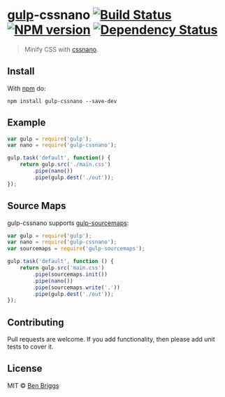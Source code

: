 # [gulp][gulp]-cssnano [![Build Status](https://travis-ci.org/ben-eb/gulp-cssnano.svg?branch=master)][ci] [![NPM version](https://badge.fury.io/js/gulp-cssnano.svg)][npm] [![Dependency Status](https://gemnasium.com/ben-eb/gulp-cssnano.svg)][deps]

> Minify CSS with [cssnano](https://github.com/ben-eb/cssnano).

## Install

With [npm](https://npmjs.org/package/gulp-cssnano) do:

```
npm install gulp-cssnano --save-dev
```

## Example

```js
var gulp = require('gulp');
var nano = require('gulp-cssnano');

gulp.task('default', function() {
    return gulp.src('./main.css')
        .pipe(nano())
        .pipe(gulp.dest('./out'));
});
```

## Source Maps

gulp-cssnano supports [gulp-sourcemaps]:

```js
var gulp = require('gulp');
var nano = require('gulp-cssnano');
var sourcemaps = require('gulp-sourcemaps');

gulp.task('default', function () {
    return gulp.src('main.css')
        .pipe(sourcemaps.init())
        .pipe(nano())
        .pipe(sourcemaps.write('.'))
        .pipe(gulp.dest('./out'));
});
```

## Contributing

Pull requests are welcome. If you add functionality, then please add unit tests
to cover it.

## License

MIT © [Ben Briggs](http://beneb.info)

[ci]:      https://travis-ci.org/ben-eb/gulp-cssnano
[deps]:    https://gemnasium.com/ben-eb/gulp-cssnano
[gulp]:    https://github.com/gulpjs/gulp
[gulp-sourcemaps]: https://github.com/floridoo/gulp-sourcemaps
[npm]:     http://badge.fury.io/js/gulp-cssnano
